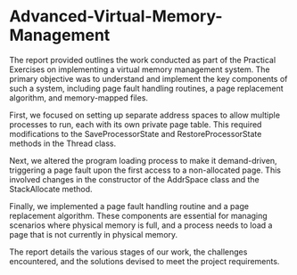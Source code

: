 # Advanced-Virtual-Memory-Management

The report provided outlines the work conducted as part of the Practical Exercises on implementing a virtual memory management system. The primary objective was to understand and implement the key components of such a system, including page fault handling routines, a page replacement algorithm, and memory-mapped files.

First, we focused on setting up separate address spaces to allow multiple processes to run, each with its own private page table. This required modifications to the SaveProcessorState and RestoreProcessorState methods in the Thread class.

Next, we altered the program loading process to make it demand-driven, triggering a page fault upon the first access to a non-allocated page. This involved changes in the constructor of the AddrSpace class and the StackAllocate method.

Finally, we implemented a page fault handling routine and a page replacement algorithm. These components are essential for managing scenarios where physical memory is full, and a process needs to load a page that is not currently in physical memory.

The report details the various stages of our work, the challenges encountered, and the solutions devised to meet the project requirements.

